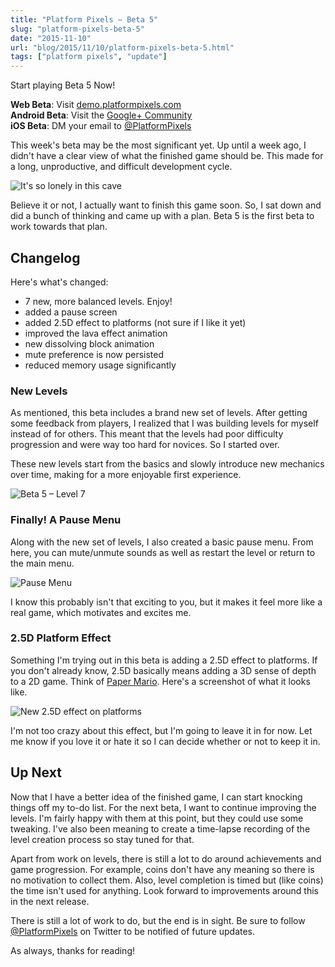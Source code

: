 ```yaml
---
title: "Platform Pixels – Beta 5"
slug: "platform-pixels-beta-5"
date: "2015-11-10"
url: "blog/2015/11/10/platform-pixels-beta-5.html"
tags: ["platform pixels", "update"]
---
```


Start playing Beta 5 Now!

**Web Beta**: Visit [demo.platformpixels.com](https://demo.platformpixels.com)<br>
**Android Beta**: Visit the [Google+ Community](https://plus.google.com/communities/113735941596133351612)<br>
**iOS Beta**: DM your email to [@PlatformPixels](https://twitter.com/PlatformPixels)

This week's beta may be the most significant yet. Up until a week ago,
I didn't have a clear view of what the finished game should be. This made for a
long, unproductive, and difficult development cycle.

![It's so lonely in this cave](/images/platform-pixels/platformpixels-zoom.gif)

Believe it or not, I actually want to finish this game soon. So, I sat down and
did a bunch of thinking and came up with a plan. Beta 5 is the first beta to
work towards that plan.


Changelog
---------

Here's what's changed:

- 7 new, more balanced levels. Enjoy!
- added a pause screen
- added 2.5D effect to platforms (not sure if I like it yet)
- improved the lava effect animation
- new dissolving block animation
- mute preference is now persisted
- reduced memory usage significantly


### New Levels

As mentioned, this beta includes a brand new set of levels. After getting some
feedback from players, I realized that I was building levels for myself instead
of for others. This meant that the levels had poor difficulty progression
and were way too hard for novices. So I started over.

These new levels start from the basics and slowly introduce new mechanics over
time, making for a more enjoyable first experience.

![Beta 5 – Level 7](/images/platform-pixels/platformpixels-level-7.png)


### Finally! A Pause Menu

Along with the new set of levels, I also created a basic pause menu. From here,
you can mute/unmute sounds as well as restart the level or return to the main
menu.

![Pause Menu](/images/platform-pixels/platformpixels-pause-menu.gif)

I know this probably isn't that exciting to you, but it makes it feel more like
a real game, which motivates and excites me.


### 2.5D Platform Effect

Something I'm trying out in this beta is adding a 2.5D effect to platforms. If you
don't already know, 2.5D basically means adding a 3D sense of depth to a 2D
game. Think of [Paper Mario](https://en.wikipedia.org/wiki/Paper_Mario). Here's
a screenshot of what it looks like.

![New 2.5D effect on platforms](/images/platform-pixels/platformpixels-25d.png)

I'm not too crazy about this effect, but I'm going to leave it in for now. Let
me know if you love it or hate it so I can decide whether or not to keep it in.


Up Next
-------

Now that I have a better idea of the finished game, I can start
knocking things off my to-do list. For the next beta, I want to continue
improving the levels. I'm fairly happy with them at this point, but they could
use some tweaking. I've also been meaning to create a time-lapse recording
of the level creation process so stay tuned for that.

Apart from work on levels, there is still a lot to do around achievements and
game progression. For example, coins don't have any meaning so there
is no motivation to collect them. Also, level completion is timed but (like coins)
the time isn't used for anything. Look forward to improvements around this in
the next release.

There is still a lot of work to do, but the end is in sight. Be sure to
follow [@PlatformPixels](https://twitter.com/PlatformPixels) on Twitter to be
notified of future updates.

As always, thanks for reading!
